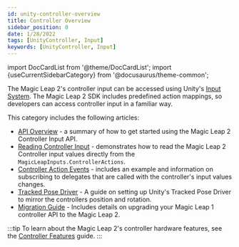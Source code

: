 ```yaml
---
id: unity-controller-overview
title: Controller Overview
sidebar_position: 0
date: 1/28/2022
tags: [UnityController, Input]
keywords: [UnityController, Input]
---
```

import DocCardList from '@theme/DocCardList';
import {useCurrentSidebarCategory} from '@docusaurus/theme-common';

The Magic Leap 2's controller input can be accessed using Unity's [Input System](https://docs.unity3d.com/Packages/com.unity.inputsystem@1.0/manual/QuickStartGuide.html). The Magic Leap 2 SDK includes predefined action mappings, so developers can access controller input in a familiar way.

This category includes the following articles:

- [API Overview](/versioned_docs/version-14-Jun-2023/guides/unity/input/controller/controller-api-overview.md) - a summary of how to get started using the Magic Leap 2 Controller Input API.
- [Reading Controller Input](/versioned_docs/version-14-Jun-2023/guides/unity/input/controller/reading-controller-input.md) - demonstrates how to read the Magic Leap 2 Controller input values directly from the `MagicLeapInputs.ControllerActions`.
- [Controller Action Events](/versioned_docs/version-14-Jun-2023/guides/unity/input/controller/controller-action-events.md) - includes an example and information on subscribing to delegates that are called with the controller's input values changes.
- [Tracked Pose Driver](/versioned_docs/version-14-Jun-2023/guides/unity/input/controller/tracked-pose-driver-controller.md) - A guide on setting up Unity's Tracked Pose Driver to mirror the controllers position and rotation.
- [Migration Guide](/versioned_docs/version-14-Jun-2023/guides/unity/input/controller/controller-porting-guide.md) - Includes details on upgrading your Magic Leap 1 controller API to the Magic Leap 2.

:::tip
To learn about the Magic Leap 2's controller hardware features, see the [Controller Features](/versioned_docs/version-14-Jun-2023/guides/features/controller-features.md) guide.
:::

<DocCardList items={useCurrentSidebarCategory().items}/>

